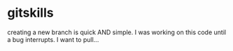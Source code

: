 # gitskills
creating a new branch is quick AND simple.
I was working on this code until a bug interrupts.
I want to pull...
